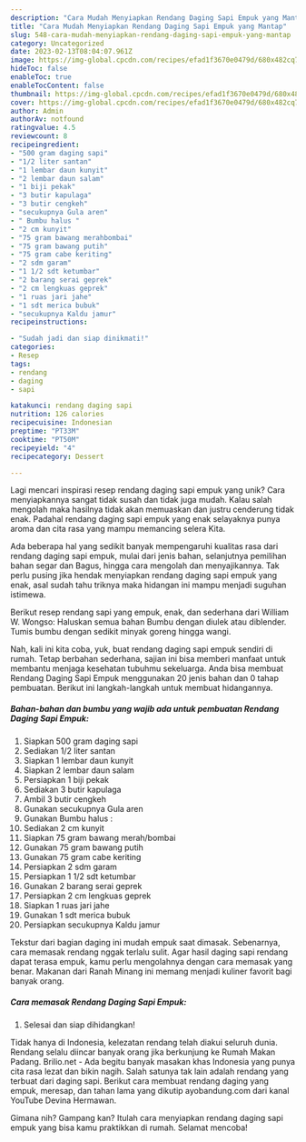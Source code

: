 ```yaml
---
description: "Cara Mudah Menyiapkan Rendang Daging Sapi Empuk yang Mantap"
title: "Cara Mudah Menyiapkan Rendang Daging Sapi Empuk yang Mantap"
slug: 548-cara-mudah-menyiapkan-rendang-daging-sapi-empuk-yang-mantap
category: Uncategorized
date: 2023-02-13T08:04:07.961Z
image: https://img-global.cpcdn.com/recipes/efad1f3670e0479d/680x482cq70/rendang-daging-sapi-empuk-foto-resep-utama.jpg
hideToc: false
enableToc: true
enableTocContent: false
thumbnail: https://img-global.cpcdn.com/recipes/efad1f3670e0479d/680x482cq70/rendang-daging-sapi-empuk-foto-resep-utama.jpg
cover: https://img-global.cpcdn.com/recipes/efad1f3670e0479d/680x482cq70/rendang-daging-sapi-empuk-foto-resep-utama.jpg
author: Admin
authorAv: notfound
ratingvalue: 4.5
reviewcount: 8
recipeingredient:
- "500 gram daging sapi"
- "1/2 liter santan"
- "1 lembar daun kunyit"
- "2 lembar daun salam"
- "1 biji pekak"
- "3 butir kapulaga"
- "3 butir cengkeh"
- "secukupnya Gula aren"
- " Bumbu halus "
- "2 cm kunyit"
- "75 gram bawang merahbombai"
- "75 gram bawang putih"
- "75 gram cabe keriting"
- "2 sdm garam"
- "1 1/2 sdt ketumbar"
- "2 barang serai geprek"
- "2 cm lengkuas geprek"
- "1 ruas jari jahe"
- "1 sdt merica bubuk"
- "secukupnya Kaldu jamur"
recipeinstructions:

- "Sudah jadi dan siap dinikmati!"
categories:
- Resep
tags:
- rendang
- daging
- sapi

katakunci: rendang daging sapi 
nutrition: 126 calories
recipecuisine: Indonesian
preptime: "PT33M"
cooktime: "PT50M"
recipeyield: "4"
recipecategory: Dessert

---
```





Lagi mencari inspirasi resep rendang daging sapi empuk yang unik? Cara menyiapkannya sangat tidak susah dan tidak juga mudah. Kalau salah mengolah maka hasilnya tidak akan memuaskan dan justru cenderung tidak enak. Padahal rendang daging sapi empuk yang enak selayaknya punya aroma dan cita rasa yang mampu memancing selera Kita.





Ada beberapa hal yang sedikit banyak mempengaruhi kualitas rasa dari rendang daging sapi empuk, mulai dari jenis bahan, selanjutnya pemilihan bahan segar dan Bagus, hingga cara mengolah dan menyajikannya. Tak perlu pusing jika hendak menyiapkan rendang daging sapi empuk yang enak,      asal sudah tahu triknya maka hidangan ini mampu menjadi suguhan istimewa.














Berikut resep rendang sapi yang empuk, enak, dan sederhana dari William W. Wongso: Haluskan semua bahan Bumbu dengan diulek atau diblender. Tumis bumbu dengan sedikit minyak goreng hingga wangi.






Nah, kali ini kita coba, yuk, buat rendang daging sapi empuk sendiri di rumah. Tetap berbahan sederhana, sajian ini bisa memberi manfaat untuk membantu menjaga kesehatan tubuhmu sekeluarga. Anda bisa membuat Rendang Daging Sapi Empuk menggunakan 20 jenis bahan dan 0 tahap pembuatan. Berikut ini langkah-langkah untuk membuat hidangannya.

<!--inarticleads1-->

##### Bahan-bahan dan bumbu yang wajib ada untuk pembuatan Rendang Daging Sapi Empuk:

1. Siapkan 500 gram daging sapi
1. Sediakan 1/2 liter santan
1. Siapkan 1 lembar daun kunyit
1. Siapkan 2 lembar daun salam
1. Persiapkan 1 biji pekak
1. Sediakan 3 butir kapulaga
1. Ambil 3 butir cengkeh
1. Gunakan secukupnya Gula aren
1. Gunakan  Bumbu halus :
1. Sediakan 2 cm kunyit
1. Siapkan 75 gram bawang merah/bombai
1. Gunakan 75 gram bawang putih
1. Gunakan 75 gram cabe keriting
1. Persiapkan 2 sdm garam
1. Persiapkan 1 1/2 sdt ketumbar
1. Gunakan 2 barang serai geprek
1. Persiapkan 2 cm lengkuas geprek
1. Siapkan 1 ruas jari jahe
1. Gunakan 1 sdt merica bubuk
1. Persiapkan secukupnya Kaldu jamur


Tekstur dari bagian daging ini mudah empuk saat dimasak. Sebenarnya, cara memasak rendang nggak terlalu sulit. Agar hasil daging sapi rendang dapat terasa empuk, kamu perlu mengolahnya dengan cara memasak yang benar. Makanan dari Ranah Minang ini memang menjadi kuliner favorit bagi banyak orang. 

<!--inarticleads2-->

##### Cara memasak Rendang Daging Sapi Empuk:


1. Selesai dan siap dihidangkan!

Tidak hanya di Indonesia, kelezatan rendang telah diakui seluruh dunia. Rendang selalu diincar banyak orang jika berkunjung ke Rumah Makan Padang. Brilio.net - Ada begitu banyak masakan khas Indonesia yang punya cita rasa lezat dan bikin nagih. Salah satunya tak lain adalah rendang yang terbuat dari daging sapi. Berikut cara membuat rendang daging yang empuk, meresap, dan tahan lama yang dikutip ayobandung.com dari kanal YouTube Devina Hermawan. 

Gimana nih? Gampang kan? Itulah cara menyiapkan rendang daging sapi empuk yang bisa kamu praktikkan di rumah. Selamat mencoba!
